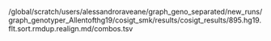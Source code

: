 /global/scratch/users/alessandroraveane/graph_geno_separated/new_runs/graph_genotyper_Allentofthg19/cosigt_smk/results/cosigt_results/895.hg19.flt.sort.rmdup.realign.md/combos.tsv